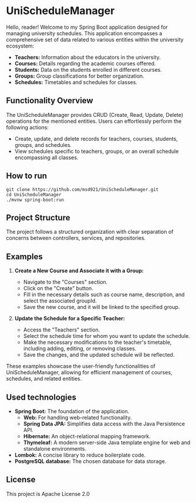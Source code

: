 # UniScheduleManager

Hello, reader! Welcome to my Spring Boot application designed for managing university schedules. This application encompasses a comprehensive set of data related to various entities within the university ecosystem:

* **Teachers:** Information about the educators in the university.
* **Courses:** Details regarding the academic courses offered.
* **Students:** Data on the students enrolled in different courses.
* **Groups:** Group classifications for better organization.
* **Schedules:** Timetables and schedules for classes.

## Functionality Overview
The UniScheduleManager provides CRUD (Create, Read, Update, Delete) operations for the mentioned entities. Users can effortlessly perform the following actions:

* Create, update, and delete records for teachers, courses, students, groups, and schedules.
* View schedules specific to teachers, groups, or an overall schedule encompassing all classes.


## How to run
```
git clone https://github.com/msd921/UniScheduleManager.git
cd UniScheduleManager
./mvnw spring-boot:run
```

## Project Structure
The project follows a structured organization with clear separation of concerns between controllers, services, and repositories.

## Examples
1. **Create a New Course and Associate it with a Group:**
   - Navigate to the "Courses" section.
   - Click on the "Create" button.
   - Fill in the necessary details such as course name, description, and select the associated groupId.
   - Save the new course, and it will be linked to the specified group.

2. **Update the Schedule for a Specific Teacher:**
   - Access the "Teachers" section.
   - Select the schedule time for whom you want to update the schedule.
   - Make the necessary modifications to the teacher's timetable, including adding, editing, or removing classes.
   - Save the changes, and the updated schedule will be reflected.

These examples showcase the user-friendly functionalities of UniScheduleManager, allowing for efficient management of courses, schedules, and related entities.

## Used technologies
* **Spring Boot:** The foundation of the application.
  * **Web:** For handling web-related functionality.
  * **Spring Data JPA:** Simplifies data access with the Java Persistence API.
  * **Hibernate:** An object-relational mapping framework.
  * **Thymeleaf:** A modern server-side Java template engine for web and standalone environments.
* **Lombok:** A concise library to reduce boilerplate code.
* **PostgreSQL database:** The chosen database for data storage.

## License

This project is Apache License 2.0
